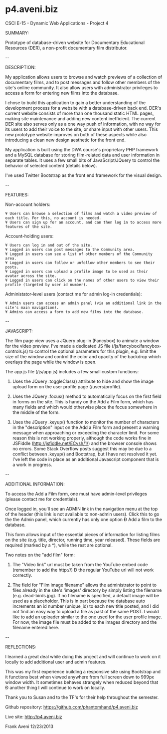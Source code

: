 p4.aveni.biz
============

CSCI E-15 - Dynamic Web Applications - Project 4

SUMMARY: 

Prototype of database-driven website for Documentary Educational Resources (DER), a non-profit documentary film distributor.

--

DESCRIPTION:

My application allows users to browse and watch previews of a collection of documentary films, and to post messages and follow other members of the site's online community. It also allow users with administrator privileges to access a form for entering new films into the database.

I chose to build this application to gain a better understanding of the development process for a website with a database-driven back end. DER's current website consists of more than one thousand static HTML pages, making site maintenance and adding new content inefficient. The current DER site also serves only as a one way push of information, with no way for its users to add their voice to the site, or share input with other users. This new prototype website improves on both of these aspects while also introducing a clean new design aesthetic for the front end.

My application is built using the DWA course's proprietary PHP framework and a MySQL database for storing film-related data and user information in separate tables. It uses a few small bits of JavaScript/JQuery to control the behavior of selected content (details below).

I've used Twitter Bootstrap as the front end framework for the visual design.

--

FEATURES:
 	
Non-account holders:
	
	¥ Users can browse a selection of films and watch a video preview of each title. For this, no account is needed.
	¥ Users can sign up for an account, and can then log in to access more features of the site.

Account-holding users:

	¥ Users can log in and out of the site.
	¥ Logged in users can post messages to the Community area.
	¥ Logged in users can see a list of other members of the Community area.
	¥ Logged in users can follow or unfollow other members to see their posts.
	¥ Logged in users can upload a profile image to be used as their avatar across the site.
	¥ Logged in users can click on the names of other users to view their profile (targeted by user id number).

Administator-level users (contact me for admin log-in credentials):

	¥ Admin users can access an admin panel (via an additional link in the site's main navigation).
	¥ Admins can access a form to add new films into the database.
	
--

JAVASCRIPT:
	
The film page view uses a JQuery plug-in (Fancybox) to animate a window for the video preview. I've made a dedicated JS file (/js/fancybox/fancybox-controls.js) to control the optional parameters for this plugin, e.g. limit the size of the window and control the color and opacity of the backdrop which overlays the page while the window is open.

The app.js file (/js/app.js) includes a few small custom functions: 

1) Uses the JQuery .toggleClass() attribute to hide and show the image upload form on the user profile page (/users/profile).

2) Uses the JQuery .focus() method to automatically focus on the first field in forms on the site. This is handy on the Add a Film form, which has many fields and which would otherwise place the focus somewhere in the middle of the form.

3) Uses the JQuery .keyup() function to monitor the number of characters in the "description" input on the Add a Film form and present a warning message when approaching or exceeding the character limit. For some reason this is not working properly, although the code works fine in JSFiddle (http://jsfiddle.net/ECvsh/1/) and the browser console shows no errors. Some Stack Overflow posts suggest this may be due to a conflict between .keyup() and Bootstrap, but I have not resolved it yet. I've left the code in place as an additional Javascript component that is a work in progress.

--

ADDITIONAL INFORMATION:

To access the Add a Film form, one must have admin-level privileges (please contact me for credentials). 

Once logged in, you'll see an ADMIN link in the navigation menu at the top of the header (this link is not available to non-admin users). Click this to go the the Admin panel, which currently has only one option Ð Add a film to the database.

This form allows input of the essential pieces of information for listing films on the site (e.g. title, director, running time, year released). These fields are required (marked by a *), while the rest are optional.

Two notes on the "add film" form:

1) The "Video link" url must be taken from the YouTube embed code (remember to add the http://) Ð the regular YouTube url will not work correctly.

2) The field for "Film image filename" allows the administrator to point to files already in the site's 'images' directory by simply listing the filename (e.g. dead-birds.jpg). If no filename is specified, a default image will be used as a placeholder. This is in part because the database auto increments an id number (unique_id) to each new title posted, and I did not find an easy way to upload a file as past of the same POST. I would like to add an uploader similar to the one used for the user profile image. For now, the image file must be added to the images directory and the filename entered here.

--

REFLECTIONS:

I learned a great deal while doing this project and will continue to work on it locally to add additional user and admin features.

This was my first experience building a responsive site using Bootstrap and it functions best when viewed anywhere from full screen down to 999px window width. It sometimes behaves strangely when reduced beyond that Ð another thing I will continue to work on locally.

Thank you to Susan and to the TF's for their help throughout the semester.

Github repository: https://github.com/phantomhand/p4.aveni.biz

Live site: http://p4.aveni.biz

Frank Aveni
12/23/2013























	

